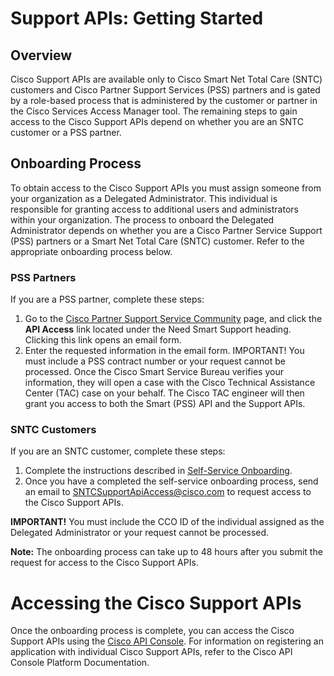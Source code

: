 # Support APIs: Getting Started 
## Overview
Cisco Support APIs are available only to Cisco Smart Net Total Care (SNTC) customers and Cisco Partner Support Services (PSS) partners and is gated by a role-based process that is administered by the customer or partner in the Cisco Services Access Manager tool. The remaining steps to gain access to the Cisco Support APIs depend on whether you are an SNTC customer or a PSS partner.
## Onboarding Process
To obtain access to the Cisco Support APIs you must assign someone from your organization as a Delegated Administrator. This individual is responsible for granting access to additional users and administrators within your organization. The process to onboard the Delegated Administrator depends on whether you are a Cisco Partner Service Support (PSS) partners or a Smart Net Total Care (SNTC) customer. Refer to the appropriate onboarding process below.
### PSS Partners
If you are a PSS partner, complete these steps:
1.	Go to the [Cisco Partner Support Service Community](https://supportforums.cisco.com/community/5456/partner-support-service "Cisco Partner Support Service Community") page, and click the **API Access** link located under the Need Smart Support heading. Clicking this link opens an email form. 
2.	Enter the requested information in the email form.
IMPORTANT! You must include a PSS contract number or your request cannot be processed.
Once the Cisco Smart Service Bureau verifies your information, they will open a case with the Cisco Technical Assistance Center (TAC) case on your behalf. The Cisco TAC engineer will then grant you access to both the Smart (PSS) API and the Support APIs. 
### SNTC Customers
If you are an SNTC customer, complete these steps:
1.	Complete the instructions described in [Self-Service Onboarding](https://supportforums.cisco.com/blog/12600946/self-service-onboarding-register-get-access-smart-net-total-care-portal "Self-Service Onboarding").
2.	Once you have a completed the self-service onboarding process, send an email to [SNTCSupportApiAccess@cisco.com](mailto:SNTCSupportApiAccess@cisco.com) to request access to the Cisco Support APIs. 

**IMPORTANT!** You must include the CCO ID of the individual assigned as the Delegated Administrator or your request cannot be processed.

**Note:** The onboarding process can take up to 48 hours after you submit the request for access to the Cisco Support APIs.
# Accessing the Cisco Support APIs
Once the onboarding process is complete, you can access the Cisco Support APIs using the [Cisco API Console](https://apiconsole.cisco.com/ "Cisco API Console"). For information on registering an application with individual Cisco Support APIs, refer to the Cisco API Console Platform Documentation.
